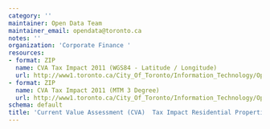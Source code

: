 ```yaml
---
category: ''
maintainer: Open Data Team
maintainer_email: opendata@toronto.ca
notes: ''
organization: 'Corporate Finance '
resources:
- format: ZIP
  name: CVA Tax Impact 2011 (WGS84 - Latitude / Longitude)
  url: http://www1.toronto.ca/City_Of_Toronto/Information_Technology/Open_Data/Data_Sets/Assets/Files/CVA_Tax_Impact_WGS84_(2011).zip
- format: ZIP
  name: CVA Tax Impact 2011 (MTM 3 Degree)
  url: http://www1.toronto.ca/City_Of_Toronto/Information_Technology/Open_Data/Data_Sets/Assets/Files/CVA_Tax_Impact_mtm3_(2011).zip
schema: default
title: 'Current Value Assessment (CVA)  Tax Impact Residential Properties '
---
```

